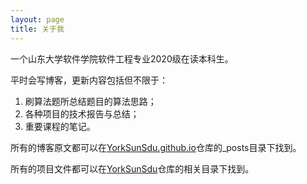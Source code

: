 ```yaml
---
layout: page
title: 关于我 
---
```


一个山东大学软件学院软件工程专业2020级在读本科生。

平时会写博客，更新内容包括但不限于：

1. 刷算法题所总结题目的算法思路；
2. 各种项目的技术报告与总结；
3. 重要课程的笔记。

所有的博客原文都可以在[YorkSunSdu.github.io](https://github.com/YorkSunSdu/YorkSunSdu.github.io)仓库的_posts目录下找到。

所有的项目文件都可以在[YorkSunSdu](https://github.com/YorkSunSdu/YorkSunSdu)仓库的相关目录下找到。


